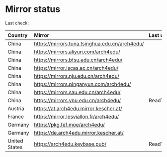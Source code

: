 <script src="./time.js"></script>
# Mirror status
Last check: <script type="text/javascript">localize(1668878356.1511421);</script>

|Country|Mirror|Last update|
|:------|:-----|:----------|
|China|https://mirrors.tuna.tsinghua.edu.cn/arch4edu/|<script type="text/javascript">localize(1668839924);</script>|
|China|https://mirrors.aliyun.com/arch4edu/|<script type="text/javascript">localize(1668753855);</script>|
|China|https://mirrors.bfsu.edu.cn/arch4edu/|<script type="text/javascript">localize(1668839924);</script>|
|China|https://mirror.iscas.ac.cn/arch4edu/|<script type="text/javascript">localize(1668839924);</script>|
|China|https://mirrors.nju.edu.cn/arch4edu/|<script type="text/javascript">localize(1668839924);</script>|
|China|https://mirrors.pinganyun.com/arch4edu/|<script type="text/javascript">localize(1668839924);</script>|
|China|https://mirrors.sau.edu.cn/arch4edu/|<script type="text/javascript">localize(1650446957);</script>|
|China|https://mirrors.ynu.edu.cn/arch4edu/|ReadTimeout|
|Austria|https://at.arch4edu.mirror.kescher.at/|<script type="text/javascript">localize(1668839924);</script>|
|France|https://mirror.lesviallon.fr/arch4edu/|<script type="text/javascript">localize(1668839924);</script>|
|Germany|https://pkg.fef.moe/arch4edu/|<script type="text/javascript">localize(1668839924);</script>|
|Germany|https://de.arch4edu.mirror.kescher.at/|<script type="text/javascript">localize(1668839924);</script>|
|United States|https://arch4edu.keybase.pub/|ReadTimeout|

<script src="./tablefilter/tablefilter.js"></script>
<script src="./table.js"></script>